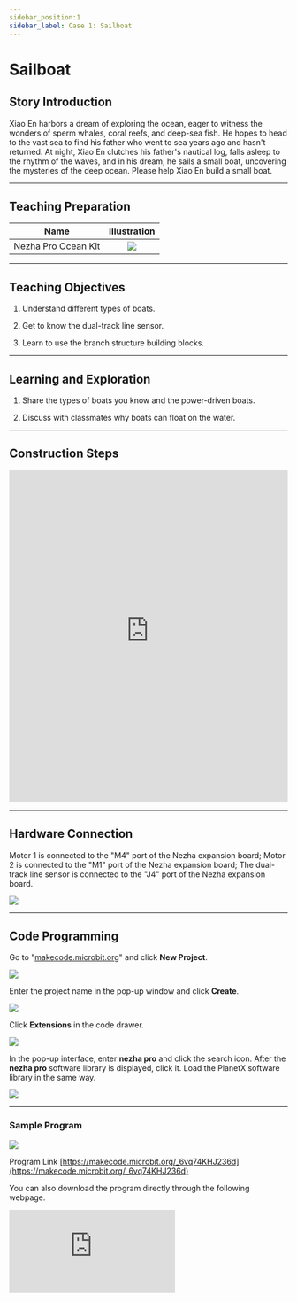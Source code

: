 ```yaml
---
sidebar_position:1
sidebar_label: Case 1: Sailboat
---
```


# Sailboat

## Story Introduction
Xiao En harbors a dream of exploring the ocean, eager to witness the wonders of sperm whales, coral reefs, and deep-sea fish. He hopes to head to the vast sea to find his father who went to sea years ago and hasn't returned. At night, Xiao En clutches his father's nautical log, falls asleep to the rhythm of the waves, and in his dream, he sails a small boat, uncovering the mysteries of the deep ocean. Please help Xiao En build a small boat.

--- 

## Teaching Preparation

|Name|Illustration|
|:----------: | :--------------------------:|
|Nezha Pro Ocean Kit | ![](https://wiki-media-ef.oss-cn-hongkong.aliyuncs.com/docs/microbit/building-blocks/nezha-pro-ocean-kit/nezha-pro-ocean-kit-products-introduction-002.png.png)|

--- 
## Teaching Objectives 
1. Understand different types of boats.

2. Get to know the dual-track line sensor.

3. Learn to use the branch structure building blocks.

--- 
## Learning and Exploration

1. Share the types of boats you know and the power-driven boats.

2. Discuss with classmates why boats can float on the water.

--- 
## Construction Steps

<embed src="https://wiki-media-ef.oss-cn-hongkong.aliyuncs.com/docs/microbit/building-blocks/nezha-pro-ocean-kit/setup-diagram/case01/nezha-pro-ocean-kit-step-01-1.png.pdf" type="application/pdf" width="100%" height="600px" />

--- 

## Hardware Connection

Motor 1 is connected to the "M4" port of the Nezha expansion board;
Motor 2 is connected to the "M1" port of the Nezha expansion board;
The dual-track line sensor is connected to the "J4" port of the Nezha expansion board.

![](https://wiki-media-ef.oss-cn-hongkong.aliyuncs.com/docs/microbit/building-blocks/nezha-pro-ocean-kit/setup-diagram/case01/nezha-pro-ocean-kit-step-01-2.png)

--- 
## Code Programming

Go to "[makecode.microbit.org](https://makecode.microbit.org)" and click **New Project**.

![](https://wiki-media-ef.oss-cn-hongkong.aliyuncs.com/docs/microbit/building-blocks/microbit-space-science-kit/images/microbit-space-science-kit-case01-07.png)

Enter the project name in the pop-up window and click **Create**.

![](https://wiki-media-ef.oss-cn-hongkong.aliyuncs.com/docs/microbit/building-blocks/microbit-space-science-kit/images/microbit-space-science-kit-case01-11.png)

Click **Extensions** in the code drawer.

![](https://wiki-media-ef.oss-cn-hongkong.aliyuncs.com/docs/microbit/building-blocks/microbit-space-science-kit/images/microbit-space-science-kit-case01-09.png)

In the pop-up interface, enter **nezha pro** and click the search icon. After the **nezha pro** software library is displayed, click it. Load the PlanetX software library in the same way.

![](https://wiki-media-ef.oss-cn-hongkong.aliyuncs.com/docs/microbit/building-blocks/microbit-space-science-kit/images/microbit-space-science-kit-case01-10.png)

---
### Sample Program

![](https://wiki-media-ef.oss-cn-hongkong.aliyuncs.com/docs/microbit/building-blocks/nezha-pro-ocean-kit/setup-diagram/case01/nezha-pro-ocean-kit-step-01-3.png.png)

Program Link
[https://makecode.microbit.org/_6vq74KHJ236d](https://makecode.microbit.org/_6vq74KHJ236d)

You can also download the program directly through the following webpage.

<div
    style={{
        position: 'relative',
        paddingBottom: '60%',
        overflow: 'hidden',
    }}
>
    <iframe
        src="https://makecode.microbit.org/_6vq74KHJ236d"
        frameborder="0"
        sandbox="allow-popups allow-forms allow-scripts allow-same-origin"
        style={{
            position: 'absolute',
            width: '100%',
            height: '100%',
        }}
    />
</div>

---
### Download Program

Use a USB cable to connect the PC and micro:bit V2.

![](https://wiki-media-ef.oss-cn-hongkong.aliyuncs.com/docs/microbit/building-blocks/microbit-space-science-kit/images/microbit-space-science-kit-manual03.gif)

After successful connection, a drive named MICROBIT will be recognized on the computer.

![](https://wiki-media-ef.oss-cn-hongkong.aliyuncs.com/docs/microbit/building-blocks/microbit-space-science-kit/images/microbit-space-science-kit-manual06.png)

Click ![](https://wiki-media-ef.oss-cn-hongkong.aliyuncs.com/docs/microbit/building-blocks/microbit-space-science-kit/images/microbit-space-science-kit-manual07.png) in the lower left corner and select **Connect Device**.

![](https://wiki-media-ef.oss-cn-hongkong.aliyuncs.com/docs/microbit/building-blocks/microbit-space-science-kit/images/microbit-space-science-kit-manual11.png)

Click ![](https://wiki-media-ef.oss-cn-hongkong.aliyuncs.com/docs/microbit/building-blocks/microbit-space-science-kit/images/microbit-space-science-kit-manual08.png).

![](https://wiki-media-ef.oss-cn-hongkong.aliyuncs.com/docs/microbit/building-blocks/microbit-space-science-kit/images/microbit-space-science-kit-manual12.png)

Click ![](https://wiki-media-ef.oss-cn-hongkong.aliyuncs.com/docs/microbit/building-blocks/microbit-space-science-kit/images/microbit-space-science-kit-manual09.png).

![](https://wiki-media-ef.oss-cn-hongkong.aliyuncs.com/docs/microbit/building-blocks/microbit-space-science-kit/images/microbit-space-science-kit-manual13.png)

In the pop-up window, select **BBC micro:bit CMSIS-DAP**, then select **Connect**. So far, our micro:bit has been successfully connected.

![](https://wiki-media-ef.oss-cn-hongkong.aliyuncs.com/docs/microbit/building-blocks/microbit-space-science-kit/images/microbit-space-science-kit-manual14.png)

Click **Download Program**

![](https://wiki-media-ef.oss-cn-hongkong.aliyuncs.com/docs/microbit/building-blocks/microbit-space-science-kit/images/microbit-space-science-kit-manual10.png)

---
## Case Demonstration

Blow or push the sail control lever by hand until the dual-track line sensor cannot detect the lever, the boat moves forward; when the sail control lever returns to its original position, the boat stops moving.

**Picture**

---
## Extended Knowledge

### The Development History of Boats

#### 1. Prehistoric Embryonic Period: Primitive Navigation with Natural Materials (1 million years ago - 3000 BC)

**1. Utilization of Natural Floats**

- Driftwood and Gourds: In the Paleolithic Age, humans discovered that natural floating objects such as trees and gourds could carry weight. They made simple rafts by binding branches with vines. The earliest evidence was found in archaeological discoveries in the Congo River basin in Africa.

- Bark Boats: In the Neolithic Age, Northern Europeans sewed birch bark onto a wooden frame and coated it with animal fat to make it waterproof, which was used for fishing in lakes. The earliest existing bark boat can be traced back to 8000 BC.

**2. Technological Breakthrough: The Birth of Dugout Canoes**

- Around 6000 BC, Mesopotamia and the Yangtze River basin in China independently invented dugout canoes: hollowing out entire tree trunks with stone axes, which could carry 2-3 people. This marked the beginning of humans actively transforming navigation tools.

#### 2. Ancient Civilization Period: The Golden Age of Sailing Ships and Oared Ships (3000 BC - 15th Century)

**1. The Sailing Revolution in the Mediterranean and West Asia**

- Ancient Egyptian Papyrus Boats (3000 BC): Made by bundling Nile papyrus into a hull, with a wooden mast hanging linen sails, sailing downstream at a speed of 5km/h. Murals record their use in transporting pyramid stones.

- Phoenician Biremes (1200 BC): With a row of oarsmen (about 50 people) on each side of the hull, paired with triangular sails, they could row forward against the wind, becoming the main force in Mediterranean trade and naval battles.

**2. Ship Innovations in East Asia**

- Chinese Tower Ships (Han Dynasty): Up to 3 layers high, with watchtowers and crossbows on the deck, with a maximum load of 1,000 tons. The "Book of the Later Han" records their use in cross-sea expeditions to the Korean Peninsula.

- Japanese Envoy Ships to the Tang Dynasty (7th Century): Adopting the "Envoy to Tang Ship" type, with a pointed bow, a square stern, equipped with a balanced rudder and bamboo sails, the success rate of crossing the East China Sea was 40% higher than that of previous generations.

**3. Navigation Technology in the Indian Ocean and Africa**

- Arab Dhows (9th Century): Using flexible triangular sails (adaptable to crosswinds), with a load of 200-300 tons, they monopolized the Indian Ocean spice trade. Vasco da Gama's voyage drew on its ship type.

#### 3. Age of Discovery: The Peak of Sailing Ships and Geographical Discoveries (15th - 17th Centuries)

**1. Revolutionary Designs of European Ships**

- Caravel (15th Century): Invented by the Portuguese, with a combination of three masts and triangular sails, it had a shallow draft and flexible steering. Columbus' "Santa Maria" in his 1492 voyage to the Americas was of this type.

- Galleon (16th Century): The main warship of Spain, with a hull as tall as a castle, equipped with 30-50 cannons. The Spanish Armada used this type of ship to expedition to Britain in 1588.

**2. The Last Voyage of Chinese Navigation**

- Zheng He's Treasure Ship (15th Century): According to the "History of the Ming Dynasty", the largest treasure ship was 44 zhang long (about 138 meters), with nine masts and twelve sails, capable of carrying a thousand people. It reached East Africa half a century earlier than Columbus' fleet, but failed to continue the navigation tradition due to the sea ban policy.

#### 4. Industrial Revolution Period: Steam Power and Iron Hulls (18th - 19th Centuries)

**1. The Birth of Steamships**

- In 1807, Fulton built the "Clermont": with paddle wheels as propellers, the steam engine had 20 horsepower, sailing along the Hudson River at 8km/h, marking the beginning of the era of commercial steamships.

- In 1838, the "Great Western" became the first steamship to cross the Atlantic (coal-fired, wooden hull), shortening the voyage time from 21 days for sailing ships to 15 days.

**2. Popularization of Iron Ships and Propellers**

- In 1858, Britain's "Great Eastern": 211 meters long, with an iron hull, equipped with both paddle wheels and propellers, with a load of 27,000 tons, once laid transatlantic submarine cables.

- In 1860, propellers replaced paddle wheels as the mainstream: Prussia's "Ariadne" first adopted full propeller propulsion, with 30% higher efficiency than paddle wheels.
